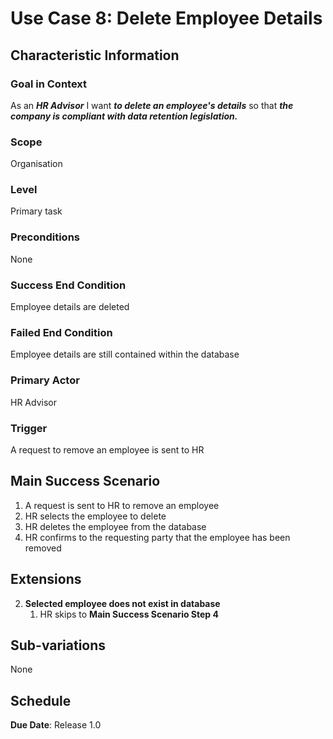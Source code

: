 # Use Case 8: Delete Employee Details

## Characteristic Information

### Goal in Context
As an ***HR Advisor*** I want ***to delete an employee's details*** so that ***the company is compliant with data retention legislation.***

### Scope
Organisation

### Level
Primary task

### Preconditions
None

### Success End Condition
Employee details are deleted

### Failed End Condition
Employee details are still contained within the database

### Primary Actor
HR Advisor

### Trigger
A request to remove an employee is sent to HR

## Main Success Scenario
1. A request is sent to HR to remove an employee
2. HR selects the employee to delete
3. HR deletes the employee from the database
4. HR confirms to the requesting party that the employee has been removed

## Extensions
2. **Selected employee does not exist in database**
    1. HR skips to **Main Success Scenario Step 4** 

## Sub-variations
None

## Schedule
**Due Date**: Release 1.0

